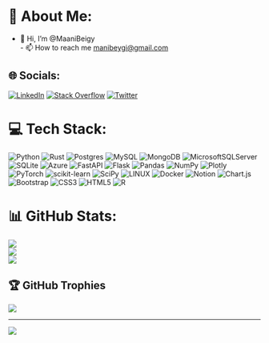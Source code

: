 # 💫 About Me:
- 👋 Hi, I’m @MaaniBeigy<br>- 📫 How to reach me manibeygi@gmail.com


## 🌐 Socials:
[![LinkedIn](https://img.shields.io/badge/LinkedIn-%230077B5.svg?logo=linkedin&logoColor=white)](https://www.linkedin.com/in/maani-beigy-69454438/) 
[![Stack Overflow](https://img.shields.io/badge/-Stackoverflow-FE7A16?logo=stack-overflow&logoColor=white)](https://stackoverflow.com/users/9555505/maanib) 
[![Twitter](https://img.shields.io/badge/Twitter-%231DA1F2.svg?logo=Twitter&logoColor=white)](https://twitter.com/@maanibeigy) 

# 💻 Tech Stack:
![Python](https://img.shields.io/badge/python-3670A0?style=flat&logo=python&logoColor=ffdd54) ![Rust](https://img.shields.io/badge/rust-%23000000.svg?style=flat&logo=rust&logoColor=white)  ![Postgres](https://img.shields.io/badge/postgres-%23316192.svg?style=flat&logo=postgresql&logoColor=white) ![MySQL](https://img.shields.io/badge/mysql-%2300f.svg?style=flat&logo=mysql&logoColor=white) ![MongoDB](https://img.shields.io/badge/MongoDB-%234ea94b.svg?style=flat&logo=mongodb&logoColor=white) ![MicrosoftSQLServer](https://img.shields.io/badge/Microsoft%20SQL%20Sever-CC2927?style=flat&logo=microsoft%20sql%20server&logoColor=white) ![SQLite](https://img.shields.io/badge/sqlite-%2307405e.svg?style=flat&logo=sqlite&logoColor=white) ![Azure](https://img.shields.io/badge/azure-%230072C6.svg?style=flat&logo=azure-devops&logoColor=white) ![FastAPI](https://img.shields.io/badge/FastAPI-005571?style=flat&logo=fastapi) ![Flask](https://img.shields.io/badge/flask-%23000.svg?style=flat&logo=flask&logoColor=white) ![Pandas](https://img.shields.io/badge/pandas-%23150458.svg?style=flat&logo=pandas&logoColor=white) ![NumPy](https://img.shields.io/badge/numpy-%23013243.svg?style=flat&logo=numpy&logoColor=white) ![Plotly](https://img.shields.io/badge/Plotly-%233F4F75.svg?style=flat&logo=plotly&logoColor=white) ![PyTorch](https://img.shields.io/badge/PyTorch-%23EE4C2C.svg?style=flat&logo=PyTorch&logoColor=white) ![scikit-learn](https://img.shields.io/badge/scikit--learn-%23F7931E.svg?style=flat&logo=scikit-learn&logoColor=white) ![SciPy](https://img.shields.io/badge/SciPy-%230C55A5.svg?style=flat&logo=scipy&logoColor=%white) ![LINUX](https://img.shields.io/badge/Linux-FCC624?style=flat&logo=linux&logoColor=black) ![Docker](https://img.shields.io/badge/docker-%230db7ed.svg?style=flat&logo=docker&logoColor=white) ![Notion](https://img.shields.io/badge/Notion-%23000000.svg?style=flat&logo=notion&logoColor=white) ![Chart.js](https://img.shields.io/badge/chart.js-F5788D.svg?style=flat&logo=chart.js&logoColor=white) ![Bootstrap](https://img.shields.io/badge/bootstrap-%23563D7C.svg?style=flat&logo=bootstrap&logoColor=white) ![CSS3](https://img.shields.io/badge/css3-%231572B6.svg?style=flat&logo=css3&logoColor=white) ![HTML5](https://img.shields.io/badge/html5-%23E34F26.svg?style=flat&logo=html5&logoColor=white) ![R](https://img.shields.io/badge/r-%23276DC3.svg?style=flat&logo=r&logoColor=white) 
# 📊 GitHub Stats:
![](https://github-readme-stats.vercel.app/api?username=MaaniBeigy&theme=radical&hide_border=false&include_all_commits=true&count_private=false)<br/>
![](https://github-readme-streak-stats.herokuapp.com/?user=MaaniBeigy&theme=radical&hide_border=false)<br/>
![](https://github-readme-stats.vercel.app/api/top-langs/?username=MaaniBeigy&theme=radical&hide_border=false&include_all_commits=true&count_private=false&layout=compact)

## 🏆 GitHub Trophies
![](https://github-profile-trophy.vercel.app/?username=MaaniBeigy&theme=monokai&no-frame=false&no-bg=true&margin-w=4)

---
[![](https://visitcount.itsvg.in/api?id=MaaniBeigy&icon=5&color=0)](https://visitcount.itsvg.in)

<!-- Proudly created with GPRM ( https://gprm.itsvg.in ) -->
